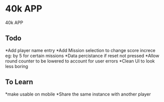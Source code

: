 # 40k APP
 40k APP

## Todo 
 *Add player name entry 
 *Add Mission selection to change score increce eg: by 5 for certain missions 
 *Data percistance if reset not pressed 
 *Allow round counter to be lowered to account for user errors 
 *Clean UI to look less boring 

## To Learn
 *make usable on mobile
 *Share the same instance with another player 
 
